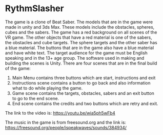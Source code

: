 # RythmSlasher
The game is a clone of Beat Saber. The models that are in the game were made in unity and 3ds Max. These models include the obstacles, spheres, cubes and the sabers. The game has a red background on all scenes of the VR game. The other objects that have a red material is one of the sabers, the obstacles and cube targets. The sphere targets and the other saber has a blue material. The buttons that are in the game also have a blue material and have white text. 
The target audience for the game must be English speaking and in the 13+ age group. The software used in making and building the scenes is Unity. There are four scenes that are in the final build of the game:
1)	Main Menu contains three buttons which are start, instructions and exit
2)	Instructions scene contains a button to go back and also information what to do while playing the game.
3)	Game scene contains the targets, obstacles, sabers and an exit button to go to the end scene.
4)	End scene contains the credits and two buttons which are retry and exit.

The link to the video is:
https://youtu.be/wia5ph5wFb4

The music in the game is from freesound.org and the link is: https://freesound.org/people/ispeakwaves/sounds/384934/

